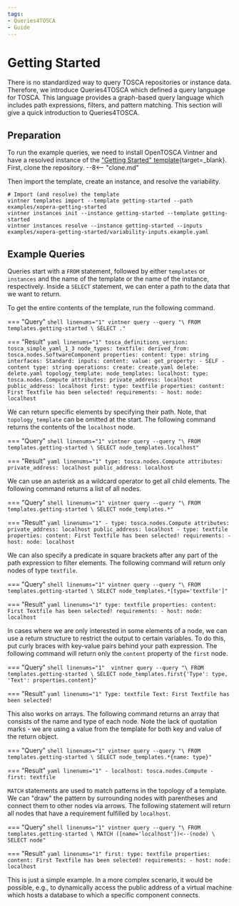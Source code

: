 ```yaml
---
tags:
- Queries4TOSCA
- Guide
---
```


# Getting Started

There is no standardized way to query TOSCA repositories or instance data. 
Therefore, we introduce Queries4TOSCA which defined a query language for TOSCA. 
This language provides a graph-based query language which includes path expressions, filters, and pattern matching. 
This section will give a quick introduction to Queries4TOSCA.

## Preparation

To run the example queries, we need to install OpenTOSCA Vintner and have a resolved instance of the ["Getting Started" template](../getting-started.md){target=_blank}.
First, clone the repository. 
--8<-- "clone.md"

Then import the template, create an instance, and resolve the variability.

```shell linenums="1"
# Import (and resolve) the template
vintner templates import --template getting-started --path examples/xopera-getting-started
vintner instances init --instance getting-started --template getting-started
vintner instances resolve --instance getting-started --inputs examples/xopera-getting-started/variability-inputs.example.yaml
```

## Example Queries

Queries start with a `FROM` statement, followed by either `templates` or `instances` and the name of the template or the name of the instance, respectively.
Inside a `SELECT` statement, we can enter a path to the data that we want to return.

To get the entire contents of the template, run the following command.

=== "Query"
    ```shell linenums="1"
    vintner query --query "\
        FROM templates.getting-started \
        SELECT ."
    ```

=== "Result"
    ```yaml linenums="1"
    tosca_definitions_version: tosca_simple_yaml_1_3
    node_types:
      textfile:
        derived_from: tosca.nodes.SoftwareComponent
        properties:
          content:
            type: string
        interfaces:
          Standard:
            inputs:
              content:
                value:
                  get_property:
                    - SELF
                    - content
                type: string
            operations:
              create: create.yaml
              delete: delete.yaml
    topology_template:
      node_templates:
        localhost:
          type: tosca.nodes.Compute
          attributes:
            private_address: localhost
            public_address: localhost
        first:
          type: textfile
          properties:
            content: First Textfile has been selected!
          requirements:
            - host:
                node: localhost
    ```

We can return specific elements by specifying their path. Note, that `topology_template` can be omitted at the start.
The following command returns the contents of the `localhost` node.

=== "Query"
    ```shell linenums="1"
    vintner query --query "\
        FROM templates.getting-started \
        SELECT node_templates.localhost"
    ```

=== "Result"
    ```yaml linenums="1"
    type: tosca.nodes.Compute
    attributes:
        private_address: localhost
        public_address: localhost
    ```

We can use an asterisk as a wildcard operator to get all child elements. The following command returns a list of all nodes.

=== "Query"
    ```shell linenums="1"
    vintner query --query "\
        FROM templates.getting-started \
        SELECT node_templates.*"
    ```

=== "Result"
    ```yaml linenums="1"
    - type: tosca.nodes.Compute
      attributes:
        private_address: localhost
        public_address: localhost
    - type: textfile
      properties:
        content: First Textfile has been selected!
      requirements:
        - host:
            node: localhost
    ```


We can also specify a predicate in square brackets after any part of the path expression to filter elements.
The following command will return only nodes of type `textfile`.

=== "Query"
    ```shell linenums="1"
    vintner query --query "\
        FROM templates.getting-started \
        SELECT node_templates.*[type='textfile']"
    ```

=== "Result"
    ```yaml linenums="1"
    type: textfile
    properties:
      content: First Textfile has been selected!
    requirements:
      - host:
          node: localhost
    ```

In cases where we are only interested in some elements of a node, we can use a return structure to restrict the output
to certain variables. To do this, put curly braces with key-value pairs behind your path expression. 
The following command will return only the `content` property of the `first` node.

=== "Query"
    ```shell linenums="1" 
    vintner query --query "\
        FROM templates.getting-started \
        SELECT node_templates.first{'Type': type, 'Text': properties.content}"
    ```

=== "Result"
    ```yaml linenums="1"
    Type: textfile
    Text: First Textfile has been selected!
    ```

This also works on arrays. The following command returns an array that consists of the name and type of each node. 
Note the lack of quotation marks - we are using a value from the template for both key and value of the return object.

=== "Query"
    ```shell linenums="1"
    vintner query --query "\
        FROM templates.getting-started \
        SELECT node_templates.*{name: type}"
    ```

=== "Result"
    ```yaml linenums="1"
    - localhost: tosca.nodes.Compute
    - first: textfile
    ```

`MATCH` statements are used to match patterns in the topology of a template. We can "draw" the pattern by surrounding nodes with parentheses and connect them to other nodes via arrows.
The following statement will return all nodes that have a requirement fulfilled by `localhost`.

=== "Query"
    ```shell linenums="1"
    vintner query --query "\
        FROM templates.getting-started \
        MATCH ([name='localhost'])<--(node) \
        SELECT node"
    ```

=== "Result"
    ```yaml linenums="1"
    first:
      type: textfile
      properties:
        content: First Textfile has been selected!
      requirements:
        - host:
            node: localhost
    ```

This is just a simple example.
In a more complex scenario, it would be possible, e.g., to dynamically access the public address of a virtual machine which hosts a database to which a specific component connects.